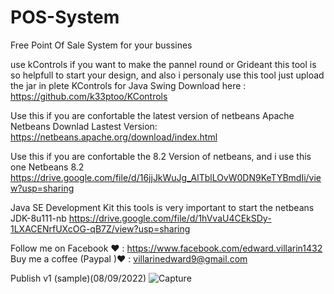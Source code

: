 # POS-System
Free Point Of Sale System for your bussines

use kControls if you want to make the pannel round or Grideant this tool is so helpfull to start your design, and also i personaly use this tool just upload the jar in plete KControls for Java Swing Download here : https://github.com/k33ptoo/KControls

Use this if you are confortable the latest version of netbeans Apache Netbeans Downlad Lastest Version: https://netbeans.apache.org/download/index.html

Use this if you are confortable the 8.2 Version of netbeans, and i use this one Netbeans 8.2 https://drive.google.com/file/d/16jjJkWuJg_AlTblLOvW0DN9KeTYBmdIi/view?usp=sharing

Java SE Development Kit this tools is very important to start the netbeans JDK-8u111-nb https://drive.google.com/file/d/1hVvaU4CEkSDy-1LXACENrfUXcOG-qB7Z/view?usp=sharing

Follow me on Facebook ❤ : https://www.facebook.com/edward.villarin1432 Buy me a coffee (Paypal )❤ : villarinedward9@gmail.com

Publish v1 (sample)(08/09/2022)
![Capture](https://user-images.githubusercontent.com/75055546/189167926-842243ba-a245-4aac-97d0-7546d8cf01bf.PNG)
